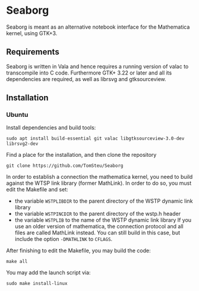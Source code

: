 Seaborg
=======

Seaborg is meant as an alternative notebook interface for the Mathematica kernel, using GTK+3.

## Requirements
Seaborg is written in Vala and hence requires a running version of valac to transcompile into C code. Furthermore GTK+ 3.22 or later and all its dependencies are required, as well as librsvg and gtksourceview. 

## Installation

### Ubuntu

Install dependencies and build tools:
```
sudo apt install build-essential git valac libgtksourceview-3.0-dev librsvg2-dev
```

Find a place for the installation, and then clone the repository
```
git clone https://github.com/TomSteu/Seaborg
```

In order to establish a connection the mathematica kernel, you need to build against the WTSP link library (former MathLink). In order to do so, you must edit the Makefile and set:
* the variable `WSTPLIBDIR` to the parent directory of the WSTP dynamic link library
* the variable `WSTPINCDIR` to the parent directory of the wstp.h header
* the variable `WSTPLIB` to the name of the WSTP dynamic link library
If you use an older version of mathematica, the connection protocol and all files are called MathLink instead. You can still build in this case, but include the option `-DMATHLINK` to `CFLAGS`.

After finishing to edit the Makefile, you may build the code:
```
make all
```

You may add the launch script via:
```
sudo make install-linux
```